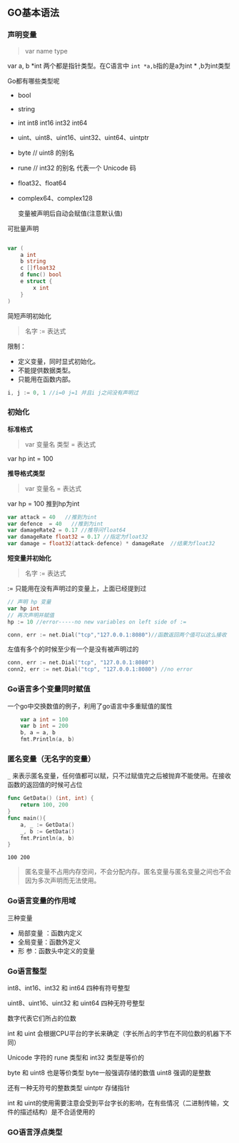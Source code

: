 ## GO基本语法

### 声明变量

> var name type

 var a, b *int  两个都是指针类型。在C语言中 `int *a,b`指的是a为int *   ,b为int类型

Go都有哪些类型呢

+ bool
+ string
+ int int8 int16 int32 int64
+ uint、uint8、uint16、uint32、uint64、uintptr

+ byte // uint8 的别名

+ rune // int32 的别名 代表一个 Unicode 码

+ float32、float64

+ complex64、complex128

   变量被声明后自动会赋值(注意默认值)

可批量声明

```go

var (
    a int
    b string
    c []float32
    d func() bool
    e struct {
        x int
    }
)
```

简短声明初始化

> 名字 := 表达式

限制：

+ 定义变量，同时显式初始化。
+ 不能提供数据类型。
+ 只能用在函数内部。

```go
i, j := 0, 1 //i=0 j=1 并且i j之间没有声明过

```



### 初始化

**标准格式**

> var 变量名 类型 = 表达式

 var hp int = 100

**推导格式类型**

> var 变量名 = 表达式

 var hp = 100  推到hp为int

```go
var attack = 40   //推到为int
var defence  = 40   //推到为int
var damageRate2 = 0.17 //推导问float64
var damageRate float32 = 0.17 //指定为float32
var damage = float32(attack-defence) * damageRate  //结果为float32
```

**短变量并初始化**

>  名字 := 表达式

:= 只能用在没有声明过的变量上，上面已经提到过

```go
// 声明 hp 变量
var hp int
// 再次声明并赋值
hp := 10 //error-----no new variables on left side of :=

```

```go
conn, err := net.Dial("tcp","127.0.0.1:8080")//函数返回两个值可以这么接收 
```

左值有多个的时候至少有一个是没有被声明过的

```go
conn, err := net.Dial("tcp", "127.0.0.1:8080")
conn2, err := net.Dial("tcp", "127.0.0.1:8080") //no error

```

### Go语言多个变量同时赋值

一个go中交换数值的例子，利用了go语言中多重赋值的属性

```go
	var a int = 100
	var b int = 200
	b, a = a, b
	fmt.Println(a, b)
```

### 匿名变量（无名字的变量）

`_` 来表示匿名变量，任何值都可以赋，只不过赋值完之后被抛弃不能使用。在接收函数的返回值的时候可占位

```go
func GetData() (int, int) {
    return 100, 200
}
func main(){
    a, _ := GetData()
    _, b := GetData()
    fmt.Println(a, b)
}
```

```text
100 200
```

> 匿名变量不占用内存空间，不会分配内存。匿名变量与匿名变量之间也不会因为多次声明而无法使用。

### Go语言变量的作用域

三种变量

+ 局部变量 ：函数内定义
+ 全局变量：函数外定义
+ 形        参：函数头中定义的变量

### Go语言整型

int8、int16、int32 和 int64   四种有符号整型

 uint8、uint16、uint32 和 uint64  四种无符号整型 

数字代表它们所占的位数

int 和 uint  会根据CPU平台的字长来确定（字长所占的字节在不同位数的机器下不同）

Unicode 字符的 rune 类型和 int32 类型是等价的

byte 和 uint8 也是等价类型      byte一般强调存储的数值   uint8 强调的是整数

还有一种无符号的整数类型   uintptr 存储指针

int 和 uint的使用需要注意会受到平台字长的影响，在有些情况（二进制传输，文件的描述结构）是不合适使用的

### GO语言浮点类型

